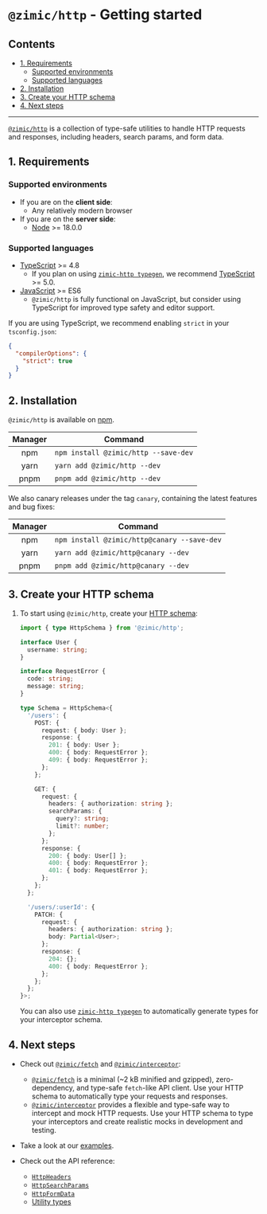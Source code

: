 # `@zimic/http` - Getting started <!-- omit from toc -->

## Contents <!-- omit from toc -->

- [1. Requirements](#1-requirements)
  - [Supported environments](#supported-environments)
  - [Supported languages](#supported-languages)
- [2. Installation](#2-installation)
- [3. Create your HTTP schema](#3-create-your-http-schema)
- [4. Next steps](#4-next-steps)

---

[`@zimic/http`](../../packages/zimic-http) is a collection of type-safe utilities to handle HTTP requests and responses,
including headers, search params, and form data.

## 1. Requirements

### Supported environments

- If you are on the **client side**:
  - Any relatively modern browser
- If you are on the **server side**:
  - [Node](https://nodejs.org) >= 18.0.0

### Supported languages

- [TypeScript](https://www.typescriptlang.org) >= 4.8
  - If you plan on using [`zimic-http typegen`](cli‐zimic‐typegen), we recommend
    [TypeScript](https://www.typescriptlang.org) >= 5.0.
- [JavaScript](https://developer.mozilla.org/docs/Web/JavaScript) >= ES6
  - `@zimic/http` is fully functional on JavaScript, but consider using TypeScript for improved type safety and editor
    support.

If you are using TypeScript, we recommend enabling `strict` in your `tsconfig.json`:

```json
{
  "compilerOptions": {
    "strict": true
  }
}
```

## 2. Installation

`@zimic/http` is available on [npm](https://www.npmjs.com/package/@zimic/http).

| Manager | Command                              |
| :-----: | ------------------------------------ |
|   npm   | `npm install @zimic/http --save-dev` |
|  yarn   | `yarn add @zimic/http --dev`         |
|  pnpm   | `pnpm add @zimic/http --dev`         |

We also canary releases under the tag `canary`, containing the latest features and bug fixes:

| Manager | Command                                     |
| :-----: | ------------------------------------------- |
|   npm   | `npm install @zimic/http@canary --save-dev` |
|  yarn   | `yarn add @zimic/http@canary --dev`         |
|  pnpm   | `pnpm add @zimic/http@canary --dev`         |

## 3. Create your HTTP schema

1. To start using `@zimic/http`, create your [HTTP schema](api‐zimic‐http‐schemas):

   ```ts
   import { type HttpSchema } from '@zimic/http';

   interface User {
     username: string;
   }

   interface RequestError {
     code: string;
     message: string;
   }

   type Schema = HttpSchema<{
     '/users': {
       POST: {
         request: { body: User };
         response: {
           201: { body: User };
           400: { body: RequestError };
           409: { body: RequestError };
         };
       };

       GET: {
         request: {
           headers: { authorization: string };
           searchParams: {
             query?: string;
             limit?: number;
           };
         };
         response: {
           200: { body: User[] };
           400: { body: RequestError };
           401: { body: RequestError };
         };
       };
     };

     '/users/:userId': {
       PATCH: {
         request: {
           headers: { authorization: string };
           body: Partial<User>;
         };
         response: {
           204: {};
           400: { body: RequestError };
         };
       };
     };
   }>;
   ```

   You can also use [`zimic-http typegen`](cli‐zimic‐typegen) to automatically generate types for your interceptor
   schema.

## 4. Next steps

- Check out [`@zimic/fetch`](../../packages/zimic-fetch) and [`@zimic/interceptor`](../../packages/zimic-interceptor):

  - [`@zimic/fetch`](../../packages/zimic-fetch) is a minimal (~2 kB minified and gzipped), zero-dependency, and
    type-safe `fetch`-like API client. Use your HTTP schema to automatically type your requests and responses.
  - [`@zimic/interceptor`](../../packages/zimic-interceptor) provides a flexible and type-safe way to intercept and mock
    HTTP requests. Use your HTTP schema to type your interceptors and create realistic mocks in development and testing.

- Take a look at our [examples](../../examples/README.md).

- Check out the API reference:
  - [`HttpHeaders`](api‐zimic‐http#httpheaders)
  - [`HttpSearchParams`](api‐zimic‐http#httpsearchparams)
  - [`HttpFormData`](api‐zimic‐http#httpformdata)
  - [Utility types](api‐zimic‐http#utility-types)
